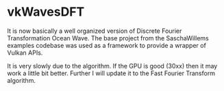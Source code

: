 # vkWavesDFT

It is now basically a well organized version of Discrete Fourier Transformation Ocean Wave. 
The base project from the SaschaWillems examples codebase was used as a framework to provide a wrapper of Vulkan APIs.

It is very slowly due to the algorithm. If the GPU is good (30xx) then it may work a little bit better.
Further I will update it to the Fast Fourier Transform algorithm.

